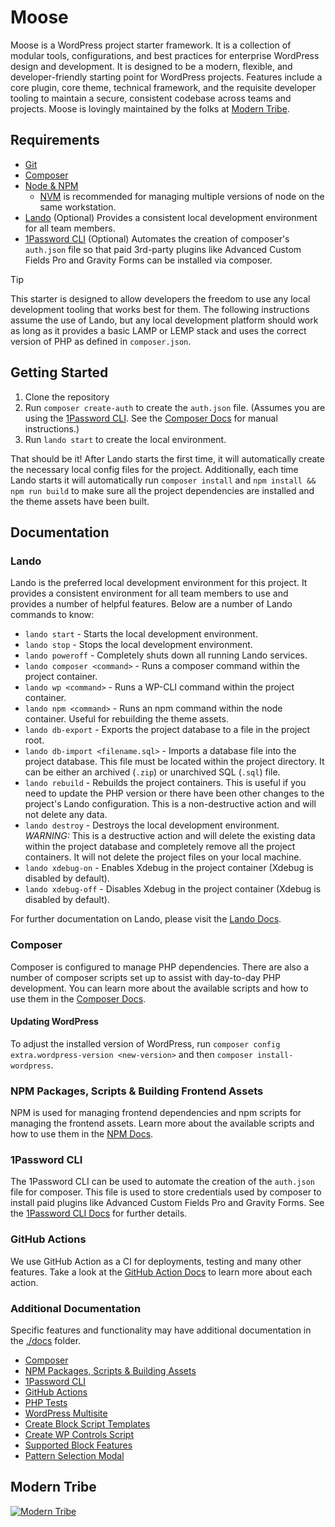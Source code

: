 # Moose

Moose is a WordPress project starter framework. It is a collection of modular tools, configurations, and best practices
for enterprise WordPress design and development. It is designed to be a modern, flexible, and developer-friendly
starting point for WordPress projects. Features include a core plugin, core theme, technical framework, and the
requisite developer tooling to maintain a secure, consistent codebase across teams and projects. Moose is lovingly
maintained by the folks at [Modern Tribe](https://tri.be).

## Requirements

* [Git](https://git-scm.com/)
* [Composer](https://getcomposer.org/)
* [Node & NPM](https://nodejs.org/)
    * [NVM](https://github.com/nvm-sh/nvm) is recommended for managing multiple versions of node on the same
      workstation.
* [Lando](https://lando.dev/) (Optional) Provides a consistent local development environment for all team members.
* [1Password CLI](https://developer.1password.com/docs/cli/) (Optional) Automates the creation of composer's `auth.json`
  file so that paid 3rd-party plugins like Advanced Custom Fields Pro and Gravity Forms can be installed via composer.

> [!TIP]
> This starter is designed to allow developers the freedom to use any local development tooling that works best for
> them. The following instructions assume the use of Lando, but any local development platform should work as long as it
> provides a basic LAMP or LEMP stack and uses the correct version of PHP as defined in `composer.json`.

## Getting Started

1. Clone the repository
2. Run `composer create-auth` to create the `auth.json` file. (Assumes you are using the
   [1Password CLI](#1password-cli). See the [Composer Docs](./docs/composer.md#creating-an-authjson-file) for manual
   instructions.)
3. Run `lando start` to create the local environment.

That should be it! After Lando starts the first time, it will automatically create the necessary local config files for
the project. Additionally, each time Lando starts it will automatically run `composer install` and
`npm install && npm run build` to make sure all the project dependencies are installed and the theme assets have been
built.

## Documentation

### Lando

Lando is the preferred local development environment for this project. It provides a consistent environment for all team
members to use and provides a number of helpful features. Below are a number of Lando commands to know:

* `lando start` - Starts the local development environment.
* `lando stop` - Stops the local development environment.
* `lando poweroff` - Completely shuts down all running Lando services.
* `lando composer <command>` - Runs a composer command within the project container.
* `lando wp <command>` - Runs a WP-CLI command within the project container.
* `lando npm <command>` - Runs an npm command within the node container. Useful for rebuilding the theme assets.
* `lando db-export` - Exports the project database to a file in the project root.
* `lando db-import <filename.sql>` - Imports a database file into the project database. This file must be located within
  the project directory. It can be either an archived (`.zip`) or unarchived SQL (`.sql`) file.
* `lando rebuild` - Rebuilds the project containers. This is useful if you need to update the PHP version or there have
  been other changes to the project's Lando configuration. This is a non-destructive action and will not delete any
  data.
* `lando destroy` - Destroys the local development environment. *WARNING:* This is a destructive action and will delete
  the existing data within the project database and completely remove all the project containers. It will not delete the
  project files on your local machine.
* `lando xdebug-on` - Enables Xdebug in the project container (Xdebug is disabled by default).
* `lando xdebug-off` - Disables Xdebug in the project container (Xdebug is disabled by default).

For further documentation on Lando, please visit the [Lando Docs](https://docs.lando.dev/).

### Composer

Composer is configured to manage PHP dependencies. There are also a number of composer scripts set up to assist with
day-to-day PHP development. You can learn more about the available scripts and how to use them in the
[Composer Docs](./docs/composer.md).

#### Updating WordPress

To adjust the installed version of WordPress, run `composer config extra.wordpress-version <new-version>` and then
`composer install-wordpress`.

### NPM Packages, Scripts & Building Frontend Assets

NPM is used for managing frontend dependencies and npm scripts for managing the frontend assets. Learn more about the
available scripts and how to use them in the [NPM Docs](./docs/npm.md).

### 1Password CLI

The 1Password CLI can be used to automate the creation of the `auth.json` file for composer. This file is used to store
credentials used by composer to install paid plugins like Advanced Custom Fields Pro and Gravity Forms. See the
[1Password CLI Docs](./docs/1password-cli.md) for further details.

### GitHub Actions

We use GitHub Action as a CI for deployments, testing and many other features. Take a look at the
[GitHub Action Docs](./docs/actions.md) to learn more about each action.

### Additional Documentation

Specific features and functionality may have additional documentation in the [./docs](./docs) folder.

* [Composer](./docs/composer.md)
* [NPM Packages, Scripts & Building Assets](./docs/npm.md)
* [1Password CLI](./docs/1password-cli.md)
* [GitHub Actions](./docs/actions.md)
* [PHP Tests](./docs/php-tests.md)
* [WordPress Multisite](./docs/multisite.md)
* [Create Block Script Templates](./docs/block-templates.md)
* [Create WP Controls Script](./docs/wp-controls-templates.md)
* [Supported Block Features](./docs/block-features.md)
* [Pattern Selection Modal](./docs/pattern-picker.md)

## Modern Tribe

[![Modern Tribe](https://moderntribeagency.com/wp-content/uploads/2025/06/github-banner.webp)](https://moderntribeagency.com/contact/)
